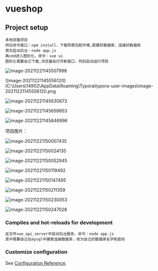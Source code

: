 # vueshop

## Project setup
```
本地克隆项目
然后命令窗口：npm install，下载所需包和环境,配置好数据库，连接好数据库
首先启动后台：node app.js
再cmd进入图形化，命令：vue ui
图形化需要自己下载,浏览器会打开新窗口，然后启动运行项目
```

![image-20211221145507998](C:\Users\14902\AppData\Roaming\Typora\typora-user-images\image-20211221145507998.png)

![image-20211221145556120](C:\Users\14902\AppData\Roaming\Typora\typora-user-images\image-20211221145556120.png

![image-20211221145630673](C:\Users\14902\AppData\Roaming\Typora\typora-user-images\image-20211221145630673.png)

![image-20211221145659853](C:\Users\14902\AppData\Roaming\Typora\typora-user-images\image-20211221145659853.png)

![image-20211221145846996](C:\Users\14902\AppData\Roaming\Typora\typora-user-images\image-20211221145846996.png)

项目图片：

![image-20211221150007435](C:\Users\14902\AppData\Roaming\Typora\typora-user-images\image-20211221150007435.png)

![image-20211221150024135](C:\Users\14902\AppData\Roaming\Typora\typora-user-images\image-20211221150024135.png)

![image-20211221150052945](C:\Users\14902\AppData\Roaming\Typora\typora-user-images\image-20211221150052945.png)

![image-20211221150119492](C:\Users\14902\AppData\Roaming\Typora\typora-user-images\image-20211221150119492.png)



![image-20211221150147495](C:\Users\14902\AppData\Roaming\Typora\typora-user-images\image-20211221150147495.png)

![image-20211221150211359](C:\Users\14902\AppData\Roaming\Typora\typora-user-images\image-20211221150211359.png)

![image-20211221150230053](C:\Users\14902\AppData\Roaming\Typora\typora-user-images\image-20211221150230053.png)

![image-20211221150247028](C:\Users\14902\AppData\Roaming\Typora\typora-user-images\image-20211221150247028.png)

### Compiles and hot-reloads for development

```
在文件vue_api_server中启动后台服务，命令：node app.js
其中需要自己在mysql中建表连接数据库，改为自己的数据库名字和密码
```


### Customize configuration
See [Configuration Reference](https://cli.vuejs.org/config/).
